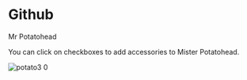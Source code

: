 # Github

Mr Potatohead

You can click on checkboxes to add accessories to Mister Potatohead. 

![potato3 0](https://user-images.githubusercontent.com/43133057/48903560-2b8f1780-ee5c-11e8-91f8-7f5d4cffecff.png)






